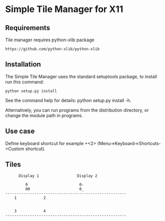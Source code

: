 # Simple Tile Manager for X11


## Requirements
Tile manager requires python-xlib package

```
https://github.com/python-xlib/python-xlib

```

## Installation

The Simple Tile Manager uses the standard setuptools package, to install run this command:

```
python setup.py install

```
See the command help for details: python setup.py install -h.

Alternatively, you can run programs from the distribution directory, or change the module path in programs.

## Use case 

Define keyboard shortcut for example <Ctrl>+<2> (Menu->Keyboard->Shortcuts->Custom shortcut).


## Tiles
```
      Display 1                 Display 2
        
         0                       0-
         00                      0_
------------------------------------------------------
    1            2


    3            4
------------------------------------------------------

```




